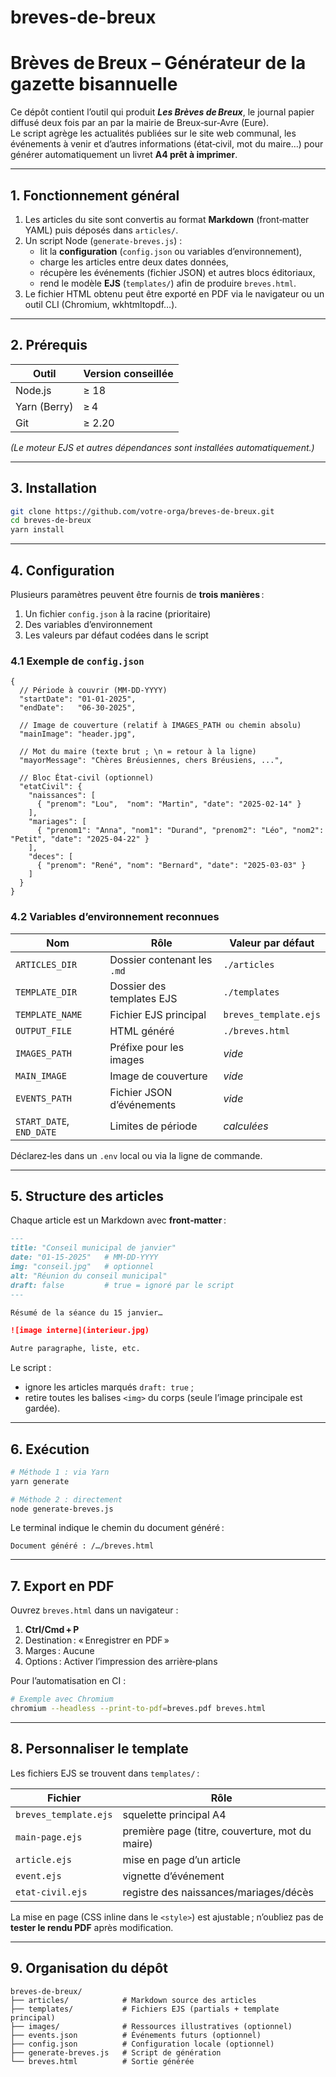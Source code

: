 # breves-de-breux

# Brèves de Breux – Générateur de la gazette bisannuelle

Ce dépôt contient l’outil qui produit **_Les Brèves de Breux_**, le journal papier diffusé deux fois par an par la mairie de Breux‑sur‑Avre (Eure).  
Le script agrège les actualités publiées sur le site web communal, les événements à venir et d’autres informations (état‑civil, mot du maire…) pour générer automatiquement un livret **A4 prêt à imprimer**.

---

## 1. Fonctionnement général

1. Les articles du site sont convertis au format **Markdown** (front‑matter YAML) puis déposés dans `articles/`.
2. Un script Node (`generate-breves.js`) :
   - lit la **configuration** (`config.json` ou variables d’environnement),
   - charge les articles entre deux dates données,
   - récupère les événements (fichier JSON) et autres blocs éditoriaux,
   - rend le modèle **EJS** (`templates/`) afin de produire `breves.html`.
3. Le fichier HTML obtenu peut être exporté en PDF via le navigateur ou un outil CLI (Chromium, wkhtmltopdf…).

---

## 2. Prérequis

| Outil | Version conseillée |
|-------|--------------------|
| Node.js | ≥ 18 |
| Yarn (Berry) | ≥ 4 |
| Git | ≥ 2.20 |

*(Le moteur EJS et autres dépendances sont installées automatiquement.)*

---

## 3. Installation

```bash
git clone https://github.com/votre‑orga/breves-de-breux.git
cd breves-de-breux
yarn install
```

---

## 4. Configuration

Plusieurs paramètres peuvent être fournis de **trois manières** :  
1. Un fichier `config.json` à la racine (prioritaire)  
2. Des variables d’environnement  
3. Les valeurs par défaut codées dans le script

### 4.1 Exemple de `config.json`

```jsonc
{
  // Période à couvrir (MM-DD-YYYY)
  "startDate": "01-01-2025",
  "endDate":   "06-30-2025",

  // Image de couverture (relatif à IMAGES_PATH ou chemin absolu)
  "mainImage": "header.jpg",

  // Mot du maire (texte brut ; \n = retour à la ligne)
  "mayorMessage": "Chères Bréusiennes, chers Bréusiens, ...",

  // Bloc État‑civil (optionnel)
  "etatCivil": {
    "naissances": [
      { "prenom": "Lou",  "nom": "Martin", "date": "2025‑02‑14" }
    ],
    "mariages": [
      { "prenom1": "Anna", "nom1": "Durand", "prenom2": "Léo", "nom2": "Petit", "date": "2025‑04‑22" }
    ],
    "deces": [
      { "prenom": "René", "nom": "Bernard", "date": "2025‑03‑03" }
    ]
  }
}
```

### 4.2 Variables d’environnement reconnues

| Nom | Rôle | Valeur par défaut |
|-----|------|-------------------|
| `ARTICLES_DIR` | Dossier contenant les `.md` | `./articles` |
| `TEMPLATE_DIR` | Dossier des templates EJS  | `./templates` |
| `TEMPLATE_NAME`| Fichier EJS principal      | `breves_template.ejs` |
| `OUTPUT_FILE`  | HTML généré                | `./breves.html` |
| `IMAGES_PATH`  | Préfixe pour les images    | _vide_ |
| `MAIN_IMAGE`   | Image de couverture        | _vide_ |
| `EVENTS_PATH`  | Fichier JSON d’événements  | _vide_ |
| `START_DATE`, `END_DATE` | Limites de période | _calculées_ |

Déclarez‑les dans un `.env` local ou via la ligne de commande.

---

## 5. Structure des articles

Chaque article est un Markdown avec **front‑matter** :

```markdown
---
title: "Conseil municipal de janvier"
date: "01-15-2025"   # MM-DD-YYYY
img: "conseil.jpg"   # optionnel
alt: "Réunion du conseil municipal"
draft: false         # true = ignoré par le script
---

Résumé de la séance du 15 janvier…

![image interne](interieur.jpg)

Autre paragraphe, liste, etc.
```

Le script :

- ignore les articles marqués `draft: true` ;  
- retire toutes les balises `<img>` du corps (seule l’image principale est gardée).

---

## 6. Exécution

```bash
# Méthode 1 : via Yarn
yarn generate

# Méthode 2 : directement
node generate-breves.js
```

Le terminal indique le chemin du document généré :

```
Document généré : /…/breves.html
```

---

## 7. Export en PDF

Ouvrez `breves.html` dans un navigateur :

1. **Ctrl/Cmd + P**  
2. Destination : « Enregistrer en PDF »  
3. Marges : Aucune  
4. Options : Activer l’impression des arrière‑plans

Pour l’automatisation en CI :

```bash
# Exemple avec Chromium
chromium --headless --print-to-pdf=breves.pdf breves.html
```

---

## 8. Personnaliser le template

Les fichiers EJS se trouvent dans `templates/` :

| Fichier | Rôle |
|---------|------|
| `breves_template.ejs` | squelette principal A4 |
| `main-page.ejs` | première page (titre, couverture, mot du maire) |
| `article.ejs` | mise en page d’un article |
| `event.ejs` | vignette d’événement |
| `etat-civil.ejs` | registre des naissances/mariages/décès |

La mise en page (CSS inline dans le `<style>`) est ajustable ; n’oubliez pas de **tester le rendu PDF** après modification.

---

## 9. Organisation du dépôt

```
breves-de-breux/
├── articles/            # Markdown source des articles
├── templates/           # Fichiers EJS (partials + template principal)
├── images/              # Ressources illustratives (optionnel)
├── events.json          # Événements futurs (optionnel)
├── config.json          # Configuration locale (optionnel)
├── generate-breves.js   # Script de génération
└── breves.html          # Sortie générée
```

